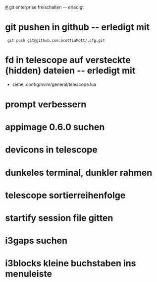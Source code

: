 [#](#) git enterprise freischalten   -- erledigt

# git pushen in github          -- erledigt mit
```
 git push git@github.com:ScottLaMott/.cfg.git
```

# fd in telescope auf versteckte (hidden) dateien -- erledigt mit
- siehe .config/nvim/general/telescope.lua

# prompt verbessern
# appimage 0.6.0 suchen
# devicons in telescope
# dunkeles terminal, dunkler rahmen

# telescope sortierreihenfolge
# startify session file gitten
# i3gaps suchen
# i3blocks kleine buchstaben ins menuleiste

